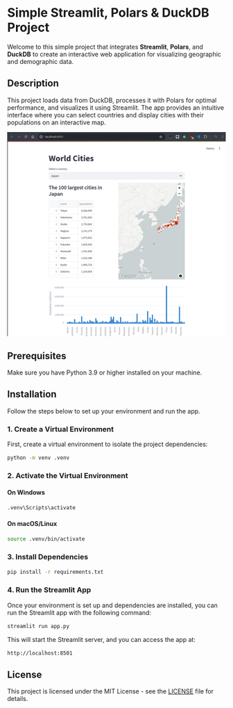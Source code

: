 
# Simple Streamlit, Polars & DuckDB Project

Welcome to this simple project that integrates **Streamlit**, **Polars**, and **DuckDB** to create an interactive web application for visualizing geographic and demographic data.

## Description

This project loads data from DuckDB, processes it with Polars for optimal performance, and visualizes it using Streamlit. The app provides an intuitive interface where you can select countries and display cities with their populations on an interactive map.

![image](./img/app.png)

## Prerequisites

Make sure you have Python 3.9 or higher installed on your machine. 

## Installation

Follow the steps below to set up your environment and run the app.

### 1. Create a Virtual Environment

First, create a virtual environment to isolate the project dependencies:

```bash
python -m venv .venv
```

### 2. Activate the Virtual Environment

#### On Windows

```bash
.venv\Scripts\activate
```

#### On macOS/Linux

```bash
source .venv/bin/activate
```

### 3. Install Dependencies

```bash
pip install -r requirements.txt
```

### 4. Run the Streamlit App

Once your environment is set up and dependencies are installed, you can run the Streamlit app with the following command:

```bash
streamlit run app.py
```

This will start the Streamlit server, and you can access the app at:

```html
http://localhost:8501
```

## License

This project is licensed under the MIT License - see the [LICENSE](LICENSE) file for details.
